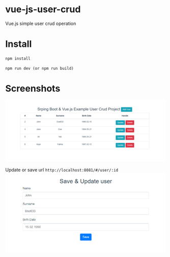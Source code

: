 # vue-js-user-crud
Vue.js simple user crud operation

# Install
``
npm install
``

``
npm run dev (or npm run build)
``

# Screenshots
![alt text](ss1.png)


Update or save url
``
http://localhost:8081/#/user/:id
``
![alt text](ss2.png)

